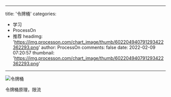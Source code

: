 
---
title: '令牌桶'
categories: 
 - 学习
 - ProcessOn
 - 推荐
headimg: 'https://img.processon.com/chart_image/thumb/602204940791293422362293.png'
author: ProcessOn
comments: false
date: 2022-02-09 07:20:57
thumbnail: 'https://img.processon.com/chart_image/thumb/602204940791293422362293.png'
---

<div>   
<img class="thumb" alt="令牌桶" src="https://img.processon.com/chart_image/thumb/602204940791293422362293.png" referrerpolicy="no-referrer">
<p>令牌桶原理，限流</p>  
</div>
            